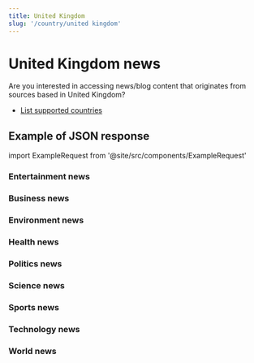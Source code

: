```yaml
---
title: United Kingdom
slug: '/country/united kingdom'
---
```


# United Kingdom news

Are you interested in accessing news/blog content that originates from sources based in United Kingdom?

- [List supported countries](/articles/countries)

## Example of JSON response

import ExampleRequest from '@site/src/components/ExampleRequest'

### Entertainment news
<ExampleRequest url="https://apitube.io/v1/news/articles?limit=2&category=news/Arts_and_Entertainment&country=gb"></ExampleRequest>

### Business news
<ExampleRequest url="https://apitube.io/v1/news/articles?limit=2&category=news/Business&country=gb"></ExampleRequest>

### Environment news
<ExampleRequest url="https://apitube.io/v1/news/articles?limit=2&category=news/Environment&country=gb"></ExampleRequest>

### Health news
<ExampleRequest url="https://apitube.io/v1/news/articles?limit=2&category=news/Health&country=gb"></ExampleRequest>

### Politics news
<ExampleRequest url="https://apitube.io/v1/news/articles?limit=2&category=news/Politics&country=gb"></ExampleRequest>

### Science news
<ExampleRequest url="https://apitube.io/v1/news/articles?limit=2&category=news/Science&country=gb"></ExampleRequest>

### Sports news
<ExampleRequest url="https://apitube.io/v1/news/articles?limit=2&category=news/Sports&country=gb"></ExampleRequest>

### Technology news
<ExampleRequest url="https://apitube.io/v1/news/articles?limit=2&category=news/Technology&country=gb"></ExampleRequest>

### World news
<ExampleRequest url="https://apitube.io/v1/news/articles?limit=2&category=news/World&country=gb"></ExampleRequest>
